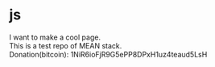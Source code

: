 # js
I want to make a cool page.  
This is a test repo of MEAN stack.  
Donation(bitcoin): 1NiR6ioFjR9G5ePP8DPxH1uz4teaud5LsH

